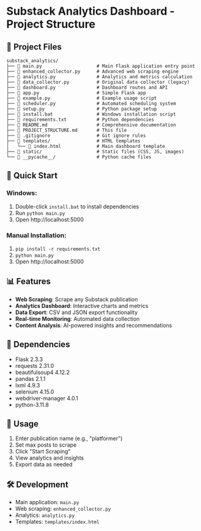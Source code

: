 # Substack Analytics Dashboard - Project Structure

## 📁 Project Files

```
substack_analytics/
├── 📄 main.py                    # Main Flask application entry point
├── 📄 enhanced_collector.py      # Advanced web scraping engine
├── 📄 analytics.py               # Analytics and metrics calculation
├── 📄 data_collector.py          # Original data collector (legacy)
├── 📄 dashboard.py               # Dashboard routes and API
├── 📄 app.py                     # Simple Flask app
├── 📄 example.py                 # Example usage script
├── 📄 scheduler.py               # Automated scheduling system
├── 📄 setup.py                   # Python package setup
├── 📄 install.bat                # Windows installation script
├── 📄 requirements.txt           # Python dependencies
├── 📄 README.md                  # Comprehensive documentation
├── 📄 PROJECT_STRUCTURE.md       # This file
├── 📄 .gitignore                 # Git ignore rules
├── 📁 templates/                 # HTML templates
│   └── 📄 index.html             # Main dashboard template
├── 📁 static/                    # Static files (CSS, JS, images)
└── 📁 __pycache__/               # Python cache files
```

## 🚀 Quick Start

### Windows:
1. Double-click `install.bat` to install dependencies
2. Run `python main.py`
3. Open http://localhost:5000

### Manual Installation:
1. `pip install -r requirements.txt`
2. `python main.py`
3. Open http://localhost:5000

## 📊 Features

- **Web Scraping**: Scrape any Substack publication
- **Analytics Dashboard**: Interactive charts and metrics
- **Data Export**: CSV and JSON export functionality
- **Real-time Monitoring**: Automated data collection
- **Content Analysis**: AI-powered insights and recommendations

## 🔧 Dependencies

- Flask 2.3.3
- requests 2.31.0
- beautifulsoup4 4.12.2
- pandas 2.1.1
- lxml 4.9.3
- selenium 4.15.0
- webdriver-manager 4.0.1
- python-3.11.8

## 📝 Usage

1. Enter publication name (e.g., "platformer")
2. Set max posts to scrape
3. Click "Start Scraping"
4. View analytics and insights
5. Export data as needed

## 🛠️ Development

- Main application: `main.py`
- Web scraping: `enhanced_collector.py`
- Analytics: `analytics.py`
- Templates: `templates/index.html`

